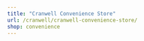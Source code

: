 ```yaml
---
title: "Cranwell Convenience Store"
url: /cranwell/cranwell-convenience-store/
shop: convenience
---
```

